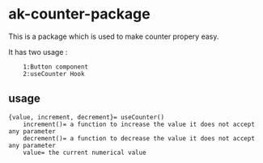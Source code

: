 
# ak-counter-package

This is a package which is used to make counter propery easy.

It has two usage :

        1:Button component
        2:useCounter Hook

## usage 
    {value, increment, decrement}= useCounter()
        increment()= a function to increase the value it does not accept any parameter
        decrement()= a function to decrease the value it does not accept any parameter
        value= the current numerical value 



